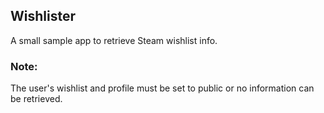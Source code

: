 ## Wishlister
A small sample app to retrieve Steam wishlist info.

### Note:
The user's wishlist and profile must be set to public or no information can be retrieved.